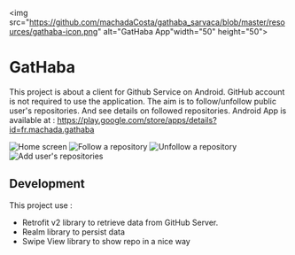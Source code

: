 <img src="https://github.com/machadaCosta/gathaba_sarvaca/blob/master/resources/gathaba-icon.png" alt="GatHaba App"width="50" height="50">
# GatHaba
This project is about a client for Github Service on Android. GitHub account is not required to use the application. The aim is to follow/unfollow public user's repositories. And see details on followed repositories. 
Android App is available at : https://play.google.com/store/apps/details?id=fr.machada.gathaba

![Home screen](https://github.com/machadaCosta/gathaba_sarvaca/blob/master/resources/gathaba_home.png)
![Follow a repository](https://github.com/machadaCosta/gathaba_sarvaca/blob/master/resources/gathaba_follow.png)
![Unfollow a repository](https://github.com/machadaCosta/gathaba_sarvaca/blob/master/resources/gathaba_unfollow.png)
![Add user's repositories](https://github.com/machadaCosta/gathaba_sarvaca/blob/master/resources/gathaba_add_repo.png)

## Development
This project use :
- Retrofit v2 library to retrieve data from GitHub Server.
- Realm library to persist data
- Swipe View library to show repo in a nice way
